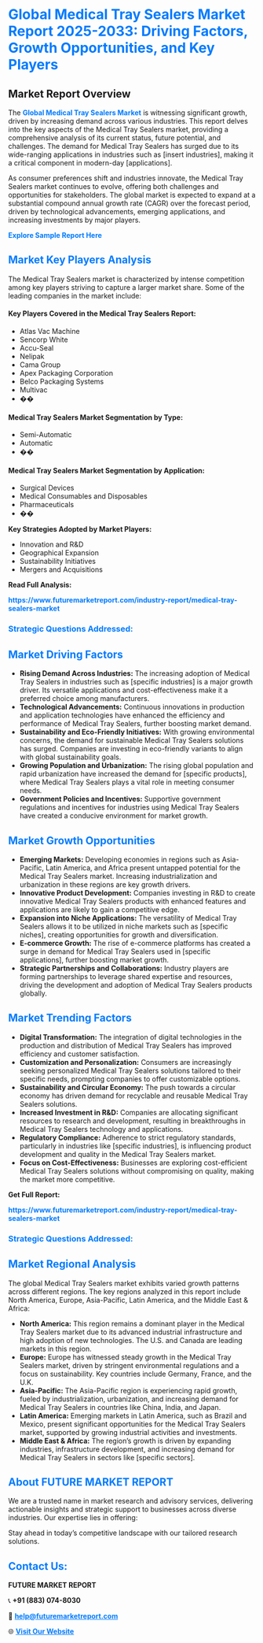 <h1 style="color: #007BFF;">Global Medical Tray Sealers Market Report 2025-2033: Driving Factors, Growth Opportunities, and Key Players</h1>

<section id="overview">
<h2>Market Report Overview</h2>
<p>The <a href="https://www.futuremarketreport.com/industry-report/medical-tray-sealers-market" style="color: #007BFF; text-decoration: none;"><strong>Global Medical Tray Sealers Market</strong></a> is witnessing significant growth, driven by increasing demand across various industries. This report delves into the key aspects of the Medical Tray Sealers market, providing a comprehensive analysis of its current status, future potential, and challenges. The demand for Medical Tray Sealers has surged due to its wide-ranging applications in industries such as [insert industries], making it a critical component in modern-day [applications].</p>
<p>As consumer preferences shift and industries innovate, the Medical Tray Sealers market continues to evolve, offering both challenges and opportunities for stakeholders. The global market is expected to expand at a substantial compound annual growth rate (CAGR) over the forecast period, driven by technological advancements, emerging applications, and increasing investments by major players.</p>
</section>

<section id="overview">
<p><a href="https://www.futuremarketreport.com/request-sample/reportId=113496" style="color: #007BFF; text-decoration: none;"><strong>Explore Sample Report Here</strong></a></p>
</section>

<section id="key-players">
<h2 style="color: #007BFF;">Market Key Players Analysis</h2>
<p>The Medical Tray Sealers market is characterized by intense competition among key players striving to capture a larger market share. Some of the leading companies in the market include:</p>
<h4>Key Players Covered in the Medical Tray Sealers Report:</h4>
<ul><li>Atlas Vac Machine</li><li>Sencorp White</li><li>Accu-Seal</li><li>Nelipak</li><li>Cama Group</li><li>Apex Packaging Corporation</li><li>Belco Packaging Systems</li><li>Multivac</li><li>��</li></ul>
<h4>Medical Tray Sealers Market Segmentation by Type:</h4>
<ul><li>Semi-Automatic</li><li>Automatic</li><li>��</li></ul>

<h4>Medical Tray Sealers Market Segmentation by Application:</h4>
<ul><li>Surgical Devices</li><li>Medical Consumables and Disposables</li><li>Pharmaceuticals</li><li>��</li></ul>
<p><strong>Key Strategies Adopted by Market Players:</strong></p>
<ul>
<li>Innovation and R&D</li>
<li>Geographical Expansion</li>
<li>Sustainability Initiatives</li>
<li>Mergers and Acquisitions</li>
</ul>
</section>

<section>
<p><strong>Read Full Analysis: </strong></p><a href="https://www.futuremarketreport.com/industry-report/medical-tray-sealers-market" style="color: #007BFF; text-decoration: none;"><strong>https://www.futuremarketreport.com/industry-report/medical-tray-sealers-market</strong></a>
<h3 style="color: #007BFF;">Strategic Questions Addressed:</h3>
</section>

<section id="driving-factors">
<h2 style="color: #007BFF;">Market Driving Factors</h2>
<ul>
<li><strong>Rising Demand Across Industries:</strong> The increasing adoption of Medical Tray Sealers in industries such as [specific industries] is a major growth driver. Its versatile applications and cost-effectiveness make it a preferred choice among manufacturers.</li>
<li><strong>Technological Advancements:</strong> Continuous innovations in production and application technologies have enhanced the efficiency and performance of Medical Tray Sealers, further boosting market demand.</li>
<li><strong>Sustainability and Eco-Friendly Initiatives:</strong> With growing environmental concerns, the demand for sustainable Medical Tray Sealers solutions has surged. Companies are investing in eco-friendly variants to align with global sustainability goals.</li>
<li><strong>Growing Population and Urbanization:</strong> The rising global population and rapid urbanization have increased the demand for [specific products], where Medical Tray Sealers plays a vital role in meeting consumer needs.</li>
<li><strong>Government Policies and Incentives:</strong> Supportive government regulations and incentives for industries using Medical Tray Sealers have created a conducive environment for market growth.</li>
</ul>
</section>

<section id="growth-opportunities">
<h2 style="color: #007BFF;">Market Growth Opportunities</h2>
<ul>
<li><strong>Emerging Markets:</strong> Developing economies in regions such as Asia-Pacific, Latin America, and Africa present untapped potential for the Medical Tray Sealers market. Increasing industrialization and urbanization in these regions are key growth drivers.</li>
<li><strong>Innovative Product Development:</strong> Companies investing in R&D to create innovative Medical Tray Sealers products with enhanced features and applications are likely to gain a competitive edge.</li>
<li><strong>Expansion into Niche Applications:</strong> The versatility of Medical Tray Sealers allows it to be utilized in niche markets such as [specific niches], creating opportunities for growth and diversification.</li>
<li><strong>E-commerce Growth:</strong> The rise of e-commerce platforms has created a surge in demand for Medical Tray Sealers used in [specific applications], further boosting market growth.</li>
<li><strong>Strategic Partnerships and Collaborations:</strong> Industry players are forming partnerships to leverage shared expertise and resources, driving the development and adoption of Medical Tray Sealers products globally.</li>
</ul>
</section>

<section id="trending-factors">
<h2 style="color: #007BFF;">Market Trending Factors</h2>
<ul>
<li><strong>Digital Transformation:</strong> The integration of digital technologies in the production and distribution of Medical Tray Sealers has improved efficiency and customer satisfaction.</li>
<li><strong>Customization and Personalization:</strong> Consumers are increasingly seeking personalized Medical Tray Sealers solutions tailored to their specific needs, prompting companies to offer customizable options.</li>
<li><strong>Sustainability and Circular Economy:</strong> The push towards a circular economy has driven demand for recyclable and reusable Medical Tray Sealers solutions.</li>
<li><strong>Increased Investment in R&D:</strong> Companies are allocating significant resources to research and development, resulting in breakthroughs in Medical Tray Sealers technology and applications.</li>
<li><strong>Regulatory Compliance:</strong> Adherence to strict regulatory standards, particularly in industries like [specific industries], is influencing product development and quality in the Medical Tray Sealers market.</li>
<li><strong>Focus on Cost-Effectiveness:</strong> Businesses are exploring cost-efficient Medical Tray Sealers solutions without compromising on quality, making the market more competitive.</li>
</ul>
</section>

<section>
<p><strong>Get Full Report: </strong></p><a href="https://www.futuremarketreport.com/industry-report/medical-tray-sealers-market" style="color: #007BFF; text-decoration: none;"><strong>https://www.futuremarketreport.com/industry-report/medical-tray-sealers-market</strong></a>
<h3 style="color: #007BFF;">Strategic Questions Addressed:</h3>
</section>


<section id="regional-analysis">
<h2 style="color: #007BFF;">Market Regional Analysis</h2>
<p>The global Medical Tray Sealers market exhibits varied growth patterns across different regions. The key regions analyzed in this report include North America, Europe, Asia-Pacific, Latin America, and the Middle East & Africa:</p>
<ul>
<li><strong>North America:</strong> This region remains a dominant player in the Medical Tray Sealers market due to its advanced industrial infrastructure and high adoption of new technologies. The U.S. and Canada are leading markets in this region.</li>
<li><strong>Europe:</strong> Europe has witnessed steady growth in the Medical Tray Sealers market, driven by stringent environmental regulations and a focus on sustainability. Key countries include Germany, France, and the U.K.</li>
<li><strong>Asia-Pacific:</strong> The Asia-Pacific region is experiencing rapid growth, fueled by industrialization, urbanization, and increasing demand for Medical Tray Sealers in countries like China, India, and Japan.</li>
<li><strong>Latin America:</strong> Emerging markets in Latin America, such as Brazil and Mexico, present significant opportunities for the Medical Tray Sealers market, supported by growing industrial activities and investments.</li>
<li><strong>Middle East & Africa:</strong> The region’s growth is driven by expanding industries, infrastructure development, and increasing demand for Medical Tray Sealers in sectors like [specific sectors].</li>
</ul>
</section>

<footer>
<h2 style="color: #007BFF;">About FUTURE MARKET REPORT</h2>
<p>We are a trusted name in market research and advisory services, delivering actionable insights and strategic support to businesses across diverse industries. Our expertise lies in offering:</p>

<p>Stay ahead in today’s competitive landscape with our tailored research solutions.</p>

<h2 style="color: #007BFF;">Contact Us:</h2>
<p><strong>FUTURE MARKET REPORT</strong></p>
<p>📞 <strong>+91 (883) 074-8030</strong></p>
<p>📧 <strong><a href="mailto:help@futuremarketreport.com" style="color: #007BFF;">help@futuremarketreport.com</a></strong></p>
<p>🌐 <strong><a href="https://www.futuremarketreport.com/" style="color: #007BFF;">Visit Our Website</a></strong></p>
</footer>